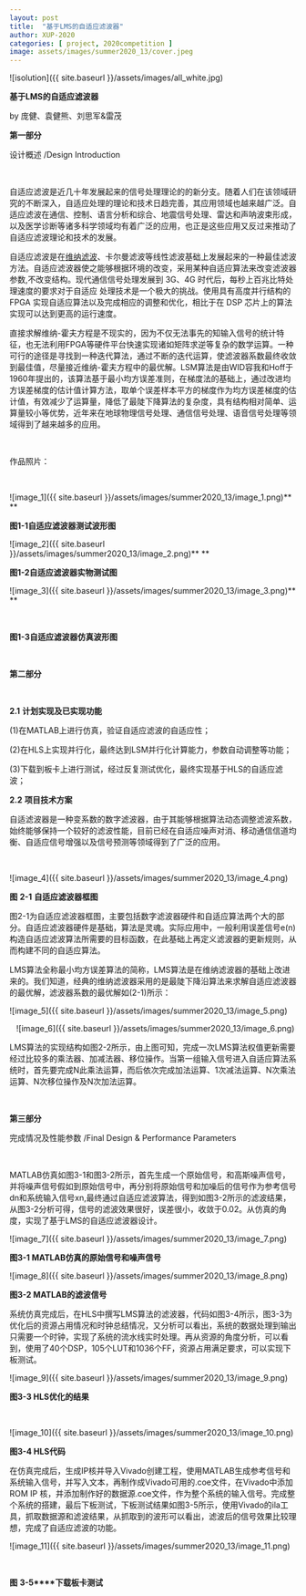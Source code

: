 ```yaml
---
layout: post
title:  "基于LMS的自适应滤波器"
author: XUP-2020
categories: [ project, 2020competition ]
image: assets/images/summer2020_13/cover.jpeg
---
```


![isolution]({{ site.baseurl }}/assets/images/all_white.jpg)


**基于LMS的自适应滤波器**

by&nbsp;庞健、袁健熊、刘思军&amp;雷茂&nbsp;&nbsp;&nbsp; 

**第一部分**

设计概述 /Design Introduction

&nbsp;

自适应滤波是近几十年发展起来的信号处理理论的的新分支。随着人们在该领域研究的不断深入，自适应处理的理论和技术日趋完善，其应用领域也越来越广泛。自适应滤波在通信、控制、语言分析和综合、地震信号处理、雷达和声呐波束形成，以及医学诊断等诸多科学领域均有着广泛的应用，也正是这些应用又反过来推动了自适应滤波理论和技术的发展。

自适应滤波是在[维纳滤波](https://baike.baidu.com/item/%E7%BB%B4%E7%BA%B3%E6%BB%A4%E6%B3%A2/3655490)、卡尔曼滤波等线性滤波基础上发展起来的一种最佳滤波方法。自适应滤波器使之能够根据环境的改变，采用某种自适应算法来改变滤波器参数,不改变结构。现代通信信号处理发展到 3G、4G 时代后，每秒上百兆比特处理速度的要求对于自适应 处理技术是一个极大的挑战。使用具有高度并行结构的 FPGA 实现自适应算法以及完成相应的调整和优化，相比于在 DSP 芯片上的算法实现可以达到更高的运行速度。

直接求解维纳-霍夫方程是不现实的，因为不仅无法事先的知输入信号的统计特征，也无法利用FPGA等硬件平台快速实现诸如矩阵求逆等复杂的数学运算。一种可行的途径是寻找到一种迭代算法，通过不断的迭代运算，使滤波器系数最终收敛到最佳值，尽量接近维纳-霍夫方程中的最优解。LSM算法是由WID容我和Hoff于1960年提出的，该算法基于最小均方误差准则，在梯度法的基础上，通过改进均方误差梯度的估计值计算方法，取单个误差样本平方的梯度作为均方误差梯度的估计值，有效减少了运算量，降低了最陡下降算法的复杂度，具有结构相对简单、运算量较小等优势，近年来在地球物理信号处理、通信信号处理、语音信号处理等领域得到了越来越多的应用。

&nbsp;

作品照片：

&nbsp;

![image_1]({{ site.baseurl }}/assets/images/summer2020_13/image_1.png)** **

**图****1-1****自适应滤波器测试波形图**

![image_2]({{ site.baseurl }}/assets/images/summer2020_13/image_2.png)** **

**图****1-2****自适应滤波器实物测试图**

![image_3]({{ site.baseurl }}/assets/images/summer2020_13/image_3.png)** **

&nbsp;

**图****1-3****自适应滤波器仿真波形图**

&nbsp;

**第二部分**

&nbsp;

**2.1** **计划实现及已实现功能**

(1)在MATLAB上进行仿真，验证自适应滤波的自适应性；

(2)在HLS上实现并行化，最终达到LSM并行化计算能力，参数自动调整等功能；

(3)下载到板卡上进行测试，经过反复测试优化，最终实现基于HLS的自适应滤波；

**2.2** **项目技术方案**

自适滤波器是一种变系数的数字滤波器，由于其能够根据算法动态调整滤波系数，始终能够保持一个较好的滤波性能，目前已经在自适应噪声对消、移动通信信道均衡、自适应信号增强以及信号预测等领域得到了广泛的应用。

&nbsp;

![image_4]({{ site.baseurl }}/assets/images/summer2020_13/image_4.png)

**图** **2-1** **自适应滤波器框图**

图2-1为自适应滤波器框图，主要包括数字滤波器硬件和自适应算法两个大的部分。自适应滤波器硬件是基础，算法是灵魂。实际应用中，一般利用误差信号e(n)构造自适应滤波算法所需要的目标函数，在此基础上再定义滤波器的更新规则，从而构建不同的自适应算法。

LMS算法全称最小均方误差算法的简称，LMS算法是在维纳滤波器的基础上改进来的。我们知道，经典的维纳滤波器采用的是最陡下降沿算法来求解自适应滤波器的最优解，滤波器系数的最优解如(2-1)所示：

![image_5]({{ site.baseurl }}/assets/images/summer2020_13/image_5.png)

&nbsp;&nbsp;&nbsp;![image_6]({{ site.baseurl }}/assets/images/summer2020_13/image_6.png)

LMS算法的实现结构如图2-2所示，由上图可知，完成一次LMS算法权值更新需要经过比较多的乘法器、加减法器、移位操作。当第一组输入信号进入自适应算法系统时，首先要完成N此乘法运算，而后依次完成加法运算、1次减法运算、N次乘法运算、N次移位操作及N次加法运算。

&nbsp;

**第三部分**

完成情况及性能参数 /Final Design &amp; Performance Parameters

&nbsp;

MATLAB仿真如图3-1和图3-2所示，首先生成一个原始信号，和高斯噪声信号，并将噪声信号假如到原始信号中，再分别将原始信号和加噪后的信号作为参考信号dn和系统输入信号xn,最终通过自适应滤波算法，得到如图3-2所示的滤波结果，从图3-2分析可得，信号的滤波效果很好，误差很小，收敛于0.02。从仿真的角度，实现了基于LMS的自适应滤波器设计。

![image_7]({{ site.baseurl }}/assets/images/summer2020_13/image_7.png) 

**图****3-1 MATLAB****仿真的原始信号和噪声信号**

![image_8]({{ site.baseurl }}/assets/images/summer2020_13/image_8.png) 

**图****3-2 MATLAB****的滤波信号**

系统仿真完成后，在HLS中撰写LMS算法的滤波器，代码如图3-4所示，图3-3为优化后的资源占用情况和时钟总结情况，又分析可以看出，系统的数据处理到输出只需要一个时钟，实现了系统的流水线实时处理。再从资源的角度分析，可以看到，使用了40个DSP，105个LUT和1036个FF，资源占用满足要求，可以实现下板测试。

![image_9]({{ site.baseurl }}/assets/images/summer2020_13/image_9.png) 

**图****3-3 HLS****优化的结果**

&nbsp;

![image_10]({{ site.baseurl }}/assets/images/summer2020_13/image_10.png) 

**图****3-4 HLS****代码**

在仿真完成后，生成IP核并导入Vivado创建工程，使用MATLAB生成参考信号和系统输入信号，并写入文本，再制作成Vivado可用的.coe文件，在Vivado中添加ROM IP 核，并添加制作好的数据源.coe文件，作为整个系统的输入信号。完成整个系统的搭建，最后下板测试，下板测试结果如图3-5所示，使用Vivado的ila工具，抓取数据源和滤波结果，从抓取到的波形可以看出，滤波后的信号效果比较理想，完成了自适应滤波的功能。

![image_11]({{ site.baseurl }}/assets/images/summer2020_13/image_11.png) 

&nbsp;

**图** **3-5****下载板卡测试**


